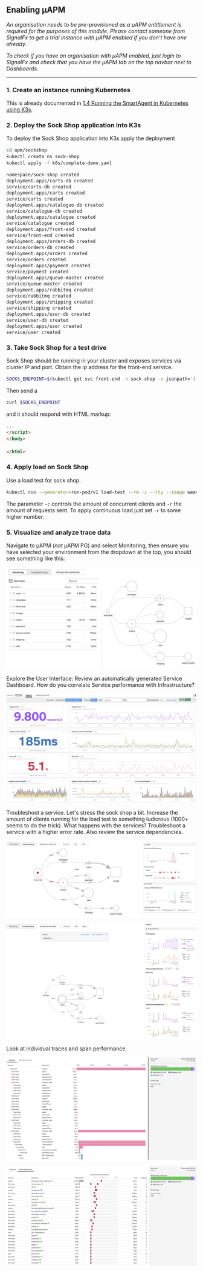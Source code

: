 ## Enabling µAPM
_An organisation needs to be pre-provisioned as a µAPM entitlement is required for the purposes of this module. Please contact someone from SignalFx to get a trial instance with µAPM enabled if you don’t have one already._

_To check if you have an organisation with µAPM enabled, just login to SignalFx and check that you have the µAPM tab on the top navbar next to Dashboards._

---

### 1. Create an instance running Kubernetes
This is already documented in [1.4 Running the SmartAgent in Kubernetes using K3s](https://signalfx.github.io/app-dev-workshop/module1/k3s/). 

### 2. Deploy the Sock Shop application into K3s

To deploy the Sock Shop application into K3s apply the deployment

```bash tab="Input"
cd apm/sockshop
kubectl create ns sock-shop
kubectl apply -f k8s/complete-demo.yaml
```


```text tab="Output"
namespace/sock-shop created
deployment.apps/carts-db created
service/carts-db created
deployment.apps/carts created
service/carts created
deployment.apps/catalogue-db created
service/catalogue-db created
deployment.apps/catalogue created
service/catalogue created
deployment.apps/front-end created
service/front-end created
deployment.apps/orders-db created
service/orders-db created
deployment.apps/orders created
service/orders created
deployment.apps/payment created
service/payment created
deployment.apps/queue-master created
service/queue-master created
deployment.apps/rabbitmq created
service/rabbitmq created
deployment.apps/shipping created
service/shipping created
deployment.apps/user-db created
service/user-db created
deployment.apps/user created
service/user created
```

### 3. Take Sock Shop for a test drive

Sock Shop should be running in your cluster and exposes services via cluster IP and port. Obtain the ip address for the front-end service.

```bash
SOCKS_ENDPOINT=$(kubectl get svc front-end -n sock-shop -o jsonpath='{.spec.clusterIP}:{.spec.ports[0].port}')
```

Then send a 

```bash
curl $SOCKS_ENDPOINT
```

and it should respond with HTML markup:

```html
...
</script>
</body>

</html>
```

### 4. Apply load on Sock Shop

Use a load test for sock shop.

```bash
kubectl run --generator=run-pod/v1 load-test --rm -i --tty --image weaveworksdemos/load-test -- -d 5 -h $SOCKS_ENDPOINT -c 15 -r 1000
```

The parameter `-c` controls the amount of concurrent clients and `-r` the amount of requests sent. To apply continuous load just set `-r` to some higher number.

### 5. Visualize and analyze trace data

Navigate to µAPM (*not* µAPM PG) and select Monitoring, then ensure you have selected your environment from the dropdown at the top, you should see something like this:

![µAPM Monitoring](../images/m2-monitoring.png)

Explore the User Interface: Review an automatically generated Service Dashboard. How do you correlate Service performance with Infrastructure?

![µAPM Service Dashboard](../images/m2-service.png)



Troubleshoot a service. Let's stress the sock shop a bit. Increase the amount of clients running for the load test to something ludicrous (1000+ seems to do the trick). What happens with the services? Troubleshoot a service with a higher error rate. Also review the service dependencies.

![µAPM Service Dashboard](../images/m2-troubleshoot.png)

![µAPM Service Dashboard](../images/m2-deps.png)

Look at individual traces and span performance.

![µAPM Service Dashboard](../images/m2-waterfall.png)

![µAPM Service Dashboard](../images/m2-spanperf.png)
